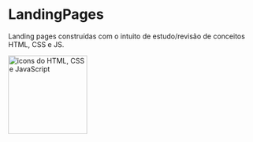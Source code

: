 # LandingPages
 
 Landing pages  construídas com o intuito de estudo/revisão de conceitos HTML, CSS e JS. 
 
 
 <img src="https://i.pinimg.com/736x/bb/17/1f/bb171ff3c32d00aff7620053d6b192f2.jpg" alt="icons do HTML, CSS e JavaScript" width="160px" />
 
 

